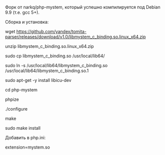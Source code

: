 Форк от narkq/php-mystem, который успешно компилируется под Debian 9.9 (т.е. gcc 5+).

Сборка и установка:

  wget https://github.com/yandex/tomita-parser/releases/download/v1.0/libmystem_c_binding.so.linux_x64.zip
  
  unzip libmystem_c_binding.so.linux_x64.zip
  
  sudo cp libmystem_c_binding.so /usr/local/lib64/
  
  sudo ln -s /usr/local/lib64/libmystem_c_binding.so /usr/local/lib64/libmystem_c_binding.so.1
  
  sudo apt-get -y install libicu-dev
  
  cd php-mystem
  
  phpize
  
  ./configure
  
  make
  
  sudo make install



Добавить в php.ini:

  extension=mystem.so
